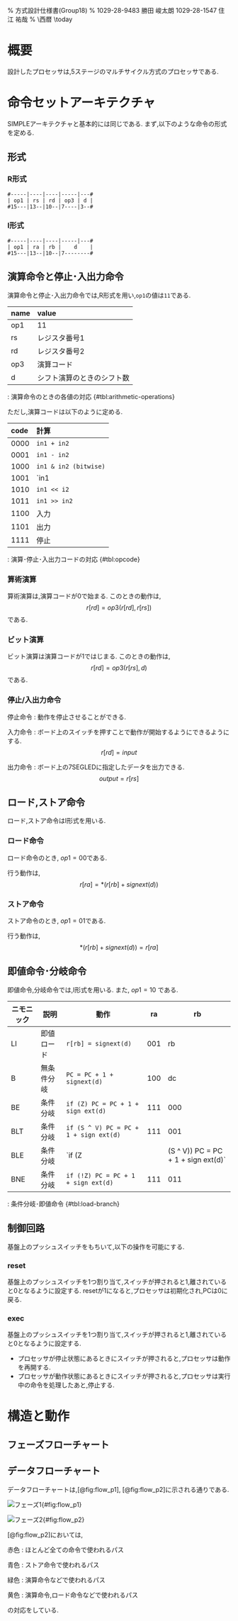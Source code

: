 % 方式設計仕様書(Group18)
% 1029-28-9483 勝田 峻太朗
 1029-28-1547 住江 祐哉
% \西暦 \today

# 概要

設計したプロセッサは,5ステージのマルチサイクル方式のプロセッサである.


# 命令セットアーキテクチャ

SIMPLEアーキテクチャと基本的には同じである.
まず,以下のような命令の形式を定める.

## 形式

### R形式

```
#-----|----|----|-----|---#
| op1 | rs | rd | op3 | d |
#15---|13--|10--|7----|3--#
```

### I形式

```
#-----|----|----|-----|---#
| op1 | ra | rb |    d    |
#15---|13--|10--|7--------#
```

## 演算命令と停止･入出力命令

演算命令と停止･入出力命令では,R形式を用い,`op1`の値は`11`である.

| name | value                       |
| :--- | :-------------------------- |
| op1  | 11                          |
| rs   | レジスタ番号1               |
| rd   | レジスタ番号2               |
| op3  | 演算コード                  |
| d    | シフト演算のときのシフト数  |

: 演算命令のときの各値の対応 {#tbl:arithmetic-operations}

ただし,演算コードは以下のように定める.

| code | 計算                  |
| :--- | :-------------------- |
| 0000 | `in1 + in2`           |
| 0001 | `in1 - in2`           |
| 1000 | `in1 & in2 (bitwise)` |
| 1001 | `in1 | in2 (bitwise)` |
| 1010 | `in1 << i2`           |
| 1011 | `in1 >> in2`          |
| 1100 | 入力                  |
| 1101 | 出力                  |
| 1111 | 停止                  |

: 演算･停止･入出力コードの対応 {#tbl:opcode}

### 算術演算

算術演算は,演算コードが0で始まる.
このときの動作は,
$$ r[rd] = op3(r[rd], r[rs]) $$
である.

### ビット演算

ビット演算は演算コードが1ではじまる.
このときの動作は,
$$ r[rd] = op3(r[rs], d) $$
である.

### 停止/入出力命令

停止命令
: 動作を停止させることができる.

入力命令
: ボード上のスイッチを押すことで動作が開始するようにできるようにする.
$$ r[rd] = input $$

出力命令
: ボード上の7SEGLEDに指定したデータを出力できる.
$$ output = r[rs] $$

## ロード,ストア命令

ロード,ストア命令はI形式を用いる.

### ロード命令

ロード命令のとき, $op1 = 00$である.

行う動作は,
$$ r[ra] = *(r[rb] + signext(d)) $$

### ストア命令

ストア命令のとき, $op1 = 01$である.

行う動作は,
$$*(r[rb] + signext(d)) = r[ra]$$

## 即値命令･分岐命令

即値命令,分岐命令では,I形式を用いる.
また, $op1 = 10$ である.

| ニモニック | 説明       | 動作                                             | ra  | rb  |
| ---------- | ---------- | ------------------------------------------------ | --- | --- |
| LI         | 即値ロード | `r[rb] = signext(d)`                             | 001 | rb  |
| B          | 無条件分岐 | `PC = PC + 1 + signext(d)`                       | 100 | dc  |
| BE         | 条件分岐   | `if (Z) PC = PC + 1 + sign ext(d)`               | 111 | 000 |
| BLT        | 条件分岐   | `if (S ^ V) PC = PC + 1 + sign ext(d)`           | 111 | 001 |
| BLE        | 条件分岐   | `if (Z || (S ^ V)) PC = PC + 1 + sign ext(d)`    | 111 | 010 |
| BNE        | 条件分岐   | `if (!Z) PC = PC + 1 + sign ext(d)`              | 111 | 011 |

: 条件分岐･即値命令 {#tbl:load-branch}

## 制御回路

基盤上のプッシュスイッチをもちいて,以下の操作を可能にする.

### reset

基盤上のプッシュスイッチを1つ割り当て,スイッチが押されると1,離されていると0となるように設定する.
resetが1になると,プロセッサは初期化され,PCは0に戻る.

### exec

基盤上のプッシュスイッチを1つ割り当て,スイッチが押されると1,離されていると0となるように設定する.

+ プロセッサが停止状態にあるときにスイッチが押されると,プロセッサは動作を再開する.
+ プロセッサが動作状態にあるときにスイッチが押されると,プロセッサは実行中の命令を処理したあと,停止する.

# 構造と動作

## フェーズフローチャート 



## データフローチャート

データフローチャートは,[@fig:flow_p1], [@fig:flow_p2]に示される通りである.

![フェーズ1](./images/flow_p1.png){#fig:flow_p1}

![フェーズ2](./images/flow_p2.png){#fig:flow_p2}

[@fig:flow_p2]においては,

赤色
: ほとんど全ての命令で使われるパス

青色
: ストア命令で使われるパス

緑色
: 演算命令などで使われるパス

黄色
: 演算命令,ロード命令などで使われるパス

の対応をしている.

